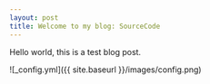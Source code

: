```yaml
---
layout: post
title: Welcome to my blog: SourceCode
---
```

Hello world, this is a test blog post.

![_config.yml]({{ site.baseurl }}/images/config.png)

